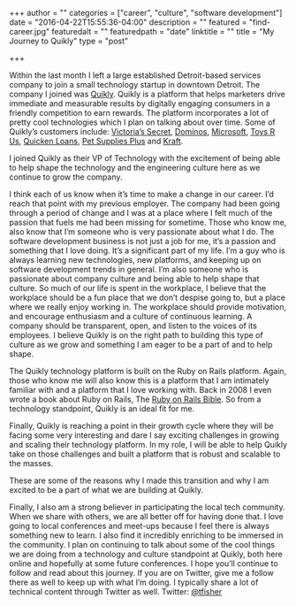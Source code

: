 +++
author = ""
categories = ["career", "culture", "software development"]
date = "2016-04-22T15:55:36-04:00"
description = ""
featured = "find-career.jpg"
featuredalt = ""
featuredpath = "date"
linktitle = ""
title = "My Journey to Quikly"
type = "post"

+++

Within the last month I left a large established Detroit-based services company to join a small technology startup in downtown Detroit.  The company I joined was [Quikly](http://www.quikly.com/).  Quikly is a platform that helps marketers drive immediate and measurable results by digitally engaging consumers in a friendly competition to earn rewards.  The platform incorporates a lot of pretty cool technologies which I plan on talking about over time.  Some of Quikly’s customers include: [Victoria’s Secret](http://www.victoriassecret.com), [Dominos](http://www.dominos.com), [Microsoft](http://www.microsoft.com), [Toys R Us](http://www.toysrus.com), [Quicken Loans](http://www.quickenloans.com), [Pet Supplies Plus](http://www.petsuppliesplus.com) and [Kraft](http://www.kraft.com).

I joined Quikly as their VP of Technology with the excitement of being able to help shape the technology and the engineering culture here as we continue to grow the company.

I think each of us know when it’s time to make a change in our career.  I’d reach that point with my previous employer.  The company had been going through a period of change and I was at a place where I felt much of the passion that fuels me had been missing for sometime.  Those who know me, also know that I’m someone who is very passionate about what I do.  The software development business is not just a job for me, it’s a passion and something that I love doing.  It’s a significant part of my life.  I’m a guy who is always learning new technologies, new platforms, and keeping up on software development trends in general.  I’m also someone who is passionate about company culture and being able to help shape that culture.  So much of our life is spent in the workplace, I believe that the workplace should be a fun place that we don’t despise going to, but a place where we really enjoy working in.  The workplace should provide motivation, and encourage enthusiasm and a culture of continuous learning.  A company should be transparent, open, and listen to the voices of its employees. I believe Quikly is on the right path to building this type of culture as we grow and something I am eager to be a part of and to help shape.

The Quikly technology platform is built on the Ruby on Rails platform.  Again, those who know me will also know this is a platform that I am intimately familiar with and a platform that I love working with.  Back in 2008 I even wrote a book about Ruby on Rails, The [Ruby on Rails Bible](http://www.amazon.com/Ruby-Rails-Bible-Timothy-Fisher/dp/0470258225).  So from a technology standpoint, Quikly is an ideal fit for me.

Finally, Quikly is reaching a point in their growth cycle where they will be facing some very interesting and dare I say exciting challenges in growing and scaling their technology platform.  In my role, I will be able to help Quikly take on those challenges and built a platform that is robust and scalable to the masses.

These are some of the reasons why I made this transition and why I am excited to be a part of what we are building at Quikly.  

Finally, I also am a strong believer in participating the local tech community.  When we share with others, we are all better off for having done that.   I love going to local conferences and meet-ups because I feel there is always something new to learn.   I also find it incredibly enriching to be immersed in the community.  I plan on continuing to talk about some of the cool things we are doing from a technology and culture standpoint at Quikly, both here online and hopefully at some future conferences.   I hope you’ll continue to follow and read about this journey.  If you are on Twitter, give me a follow there as well to keep up with what I’m doing.  I typically share a lot of technical content through Twitter as well.   Twitter: [@tfisher](http://twitter.com/tfisher)
